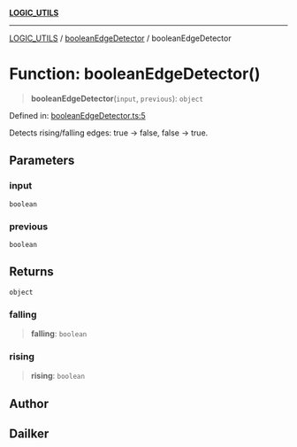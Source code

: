 [**LOGIC_UTILS**](../../README.md)

***

[LOGIC_UTILS](../../README.md) / [booleanEdgeDetector](../README.md) / booleanEdgeDetector

# Function: booleanEdgeDetector()

> **booleanEdgeDetector**(`input`, `previous`): `object`

Defined in: [booleanEdgeDetector.ts:5](https://github.com/dailker/everyutil/blob/c55c841d32caf5da88acfcc363073946269cfe27/src/logic/booleanEdgeDetector.ts#L5)

Detects rising/falling edges: true → false, false → true.

## Parameters

### input

`boolean`

### previous

`boolean`

## Returns

`object`

### falling

> **falling**: `boolean`

### rising

> **rising**: `boolean`

## Author

## Dailker
